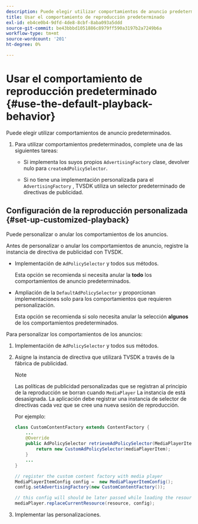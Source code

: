 ```yaml
---
description: Puede elegir utilizar comportamientos de anuncio predeterminados.
title: Usar el comportamiento de reproducción predeterminado
exl-id: eb4ce0b4-9dfd-4de8-8cbf-8aba093a5ddd
source-git-commit: be43bbbd1051886c8979ff590a3197b2a7249b6a
workflow-type: tm+mt
source-wordcount: '201'
ht-degree: 0%

---
```


# Usar el comportamiento de reproducción predeterminado  {#use-the-default-playback-behavior}

Puede elegir utilizar comportamientos de anuncio predeterminados.

1. Para utilizar comportamientos predeterminados, complete una de las siguientes tareas:

   * Si implementa los suyos propios `AdvertisingFactory` clase, devolver nulo para `createAdPolicySelector`.

   * Si no tiene una implementación personalizada para el `AdvertisingFactory` , TVSDK utiliza un selector predeterminado de directivas de publicidad.

## Configuración de la reproducción personalizada {#set-up-customized-playback}

Puede personalizar o anular los comportamientos de los anuncios.

Antes de personalizar o anular los comportamientos de anuncio, registre la instancia de directiva de publicidad con TVSDK.

* Implementación de `AdPolicySelector` y todos sus métodos.

   Esta opción se recomienda si necesita anular la **todo** los comportamientos de anuncio predeterminados.

* Ampliación de la `DefaultAdPolicySelector` y proporcionan implementaciones solo para los comportamientos que requieren personalización.

   Esta opción se recomienda si solo necesita anular la selección **algunos** de los comportamientos predeterminados.

Para personalizar los comportamientos de los anuncios:

1. Implementación de `AdPolicySelector` y todos sus métodos.
1. Asigne la instancia de directiva que utilizará TVSDK a través de la fábrica de publicidad.

   >[!NOTE]
   >
   >Las políticas de publicidad personalizadas que se registran al principio de la reproducción se borran cuando `MediaPlayer` La instancia de está desasignada. La aplicación debe registrar una instancia de selector de directivas cada vez que se cree una nueva sesión de reproducción.

   Por ejemplo:

   ```java
   class CustomContentFactory extends ContentFactory { 
       ... 
       @Override 
       public AdPolicySelector retrieveAdPolicySelector(MediaPlayerItem mediaPlayerItem) { 
           return new CustomAdPolicySelector(mediaPlayerItem); 
       } 
       ... 
   } 
   
   // register the custom content factory with media player 
   MediaPlayerItemConfig config =  new MediaPlayerItemConfig(); 
   config.setAdvertisingFactory(new CustomContentFactory()); 
   
   // this config will should be later passed while loading the resource 
   mediaPlayer.replaceCurrentResource(resource, config);
   ```

1. Implementar las personalizaciones.
